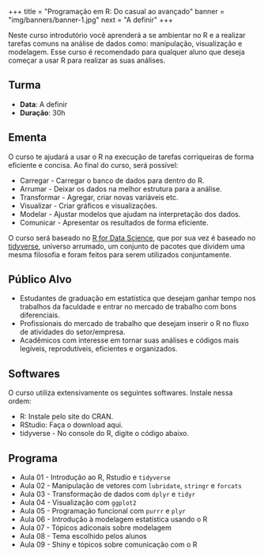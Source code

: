 +++
title = "Programação em R: Do casual ao avançado"
banner = "img/banners/banner-1.jpg"
next = "A definir"
+++

Neste curso introdutório você aprenderá a se ambientar no R e a realizar tarefas comuns na análise de dados como: manipulação, visualização e modelagem. Esse curso é recomendado para qualquer aluno que deseja começar a usar R para realizar as suas análises.

<!--more-->

## Turma

* __Data__: A definir
* __Duração__: 30h

## Ementa

O curso te ajudará a usar o R na execução de tarefas corriqueiras de forma eficiente e 
concisa. Ao final do curso, será possível:

* Carregar - Carregar o banco de dados para dentro do R.
* Arrumar - Deixar os dados na melhor estrutura para a análise.
* Transformar - Agregar, criar novas variáveis etc.
* Visualizar - Criar gráficos e visualizações.
* Modelar - Ajustar modelos que ajudam na interpretação dos dados.
* Comunicar - Apresentar os resultados de forma eficiente.

O curso será baseado no [R for Data Science](http://r4ds.had.co.nz/), que por sua 
vez é baseado no [tidyverse](http://tidyverse.org/), universo arrumado, um conjunto de pacotes que dividem 
uma mesma filosofia e foram feitos para serem utilizados conjuntamente.

## Público Alvo

* Estudantes de graduação em estatística que desejam ganhar tempo nos trabalhos da faculdade e entrar no mercado de trabalho com bons diferenciais.
* Profissionais do mercado de trabalho que desejam inserir o R no fluxo de atividades do setor/empresa.
* Acadêmicos com interesse em tornar suas análises e códigos mais legíveis, reprodutíveis, eficientes e organizados.

## Softwares

O curso utiliza extensivamente os seguintes softwares. Instale nessa ordem:

* R: Instale pelo site do CRAN.
* RStudio: Faça o download aqui.
* tidyverse - No console do R, digite o código abaixo.

## Programa

* Aula 01 - Introdução ao R, Rstudio e `tidyverse`
* Aula 02 - Manipulação de vetores com `lubridate`, `stringr` e `forcats`
* Aula 03 - Transformação de dados com `dplyr` e `tidyr`
* Aula 04 - Visualização com `ggplot2`
* Aula 05 - Programação funcional com `purrr` e `plyr`
* Aula 06 - Introdução à modelagem estatística usando o R
* Aula 07 - Tópicos adiconais sobre modelagem
* Aula 08 - Tema escolhido pelos alunos
* Aula 09 - Shiny e tópicos sobre comunicação com o R

